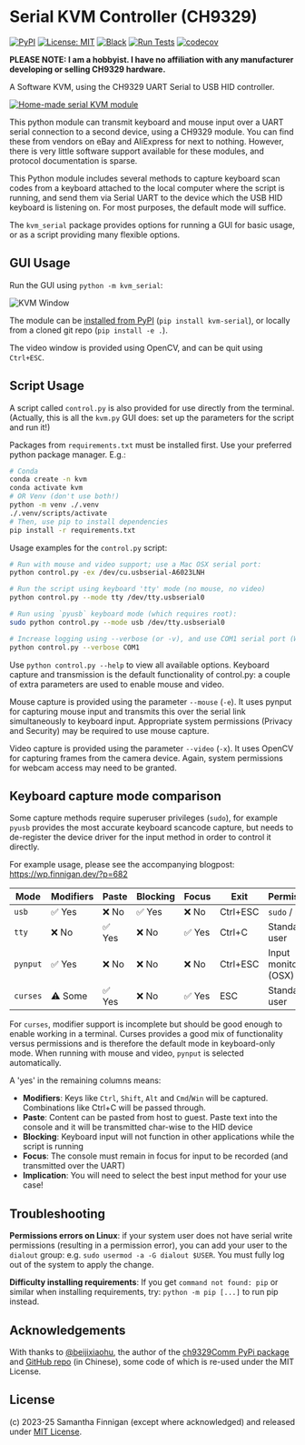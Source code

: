 # Serial KVM Controller (CH9329)

[![PyPI](https://img.shields.io/pypi/v/kvm-serial)](https://pypi.org/project/kvm-serial/)
[![License: MIT](https://img.shields.io/badge/License-MIT-blue.svg)](LICENSE.md)
[![Black](https://img.shields.io/badge/code%20style-black-black)](https://github.com/sjmf/kvm-serial/actions/workflows/lint.yml)
[![Run Tests](https://img.shields.io/github/actions/workflow/status/sjmf/kvm-serial/test.yml?label=Unit%20Tests)](https://github.com/sjmf/kvm-serial/actions/workflows/test.yml)
[![codecov](https://img.shields.io/codecov/c/gh/sjmf/kvm-serial)](https://codecov.io/gh/sjmf/kvm-serial)

__PLEASE NOTE: I am a hobbyist. I have no affiliation with any manufacturer developing or selling CH9329 hardware.__

A Software KVM, using the CH9329 UART Serial to USB HID controller.

[![Home-made serial KVM module](https://wp.finnigan.dev/wp-content/uploads/2023/11/mini-uart.jpg)](https://wp.finnigan.dev/?p=682)

This python module can transmit keyboard and mouse input over a UART serial connection to a second 
device, using a CH9329 module. You can find these from vendors on eBay and AliExpress for next to 
nothing. However, there is very little software support available for these modules, and protocol 
documentation is sparse.

This Python module includes several methods to capture keyboard scan codes from a keyboard attached
to the local computer where the script is running, and send them via Serial UART to the device which
the USB HID keyboard is listening on. For most purposes, the default mode will suffice.

The `kvm_serial` package provides options for running a GUI for basic usage, or as a script providing many flexible options.

## GUI Usage

Run the GUI using `python -m kvm_serial`:

![KVM Window](https://wp.finnigan.dev/wp-content/uploads/2025/06/Screenshot-2025-06-12-at-23.56.28-2.png)

The module can be [installed from PyPI](https://pypi.org/project/kvm-serial/) (`pip install kvm-serial`),
or locally from a cloned git repo (`pip install -e .`).

The video window is provided using OpenCV, and can be quit using `Ctrl+ESC`.

## Script Usage

A script called `control.py` is also provided for use directly from the terminal. 
(Actually, this is all the `kvm.py` GUI does: set up the parameters for the script and run it!)

Packages from `requirements.txt` must be installed first. Use your preferred python package manager. E.g.:

```bash
# Conda
conda create -n kvm
conda activate kvm
# OR Venv (don't use both!)
python -m venv ./.venv
./.venv/scripts/activate
# Then, use pip to install dependencies
pip install -r requirements.txt
```

Usage examples for the `control.py` script:

```bash
# Run with mouse and video support; use a Mac OSX serial port:
python control.py -ex /dev/cu.usbserial-A6023LNH

# Run the script using keyboard 'tty' mode (no mouse, no video)
python control.py --mode tty /dev/tty.usbserial0

# Run using `pyusb` keyboard mode (which requires root):
sudo python control.py --mode usb /dev/tty.usbserial0

# Increase logging using --verbose (or -v), and use COM1 serial port (Windows)
python control.py --verbose COM1
```

Use `python control.py --help` to view all available options. Keyboard capture and transmission is the default functionality of control.py: a couple of extra parameters are used to enable mouse and video.

Mouse capture is provided using the parameter `--mouse` (`-e`). It uses pynput for capturing mouse input and transmits this over the serial link simultaneously to keyboard input. Appropriate system permissions (Privacy and Security) may be required to use mouse capture.

Video capture is provided using the parameter `--video` (`-x`). It uses OpenCV for capturing frames from the camera device. Again, system permissions for webcam access may need to be granted.

## Keyboard capture mode comparison

Some capture methods require superuser privileges (`sudo`), for example `pyusb` provides the most accurate keyboard scancode capture, but needs to de-register the device driver for the input method in order to control it directly.

For example usage, please see the accompanying blogpost: https://wp.finnigan.dev/?p=682

| Mode     | Modifiers  | Paste  | Blocking   | Focus  | Exit     | Permissions            |
|----------|------------|--------|------------|--------|----------|------------------------|
| `usb`    | ✅ Yes     | ❌ No  | ✅ Yes      | ❌ No  | Ctrl+ESC | `sudo` / root          |
| `tty`    | ❌ No      | ✅ Yes | ❌ No       | ✅ Yes | Ctrl+C   | Standard user          |
| `pynput` | ✅ Yes     | ❌ No  | ❌ No       | ❌ No  | Ctrl+ESC | Input monitoring (OSX) |
| `curses` | ⚠️ Some    | ✅ Yes | ❌ No       | ✅ Yes | ESC      | Standard user          |

For `curses`, modifier support is incomplete but should be good enough to enable working in a terminal. Curses provides a good mix of functionality versus permissions and is therefore the default mode in keyboard-only mode. When running with mouse and video, `pynput` is selected automatically.

A 'yes' in the remaining columns means:

 * **Modifiers**:
Keys like `Ctrl`, `Shift`, `Alt` and `Cmd`/`Win` will be captured. Combinations like Ctrl+C will be passed through.
 * **Paste**: 
Content can be pasted from host to guest. Paste text into the console and it will be transmitted char-wise to the HID device
 * **Blocking**:
Keyboard input will not function in other applications while the script is running
 * **Focus**:
The console must remain in focus for input to be recorded (and transmitted over the UART)
 * **Implication**:
You will need to select the best input method for your use case! 

## Troubleshooting

**Permissions errors on Linux**: 
if your system user does not have serial write permissions (resulting in a permission error), you can add your user to the `dialout` group: e.g. `sudo usermod -a -G dialout $USER`. You must fully log out of the system to apply the change.

**Difficulty installing requirements**: If you get `command not found: pip` or similar when installing requirements, try: `python -m pip [...]` to run pip instead.

## Acknowledgements
With thanks to [@beijixiaohu](https://github.com/beijixiaohu), the author of the [ch9329Comm PyPi package](https://pypi.org/project/ch9329Comm/) and [GitHub repo](https://github.com/beijixiaohu/CH9329_COMM/) (in Chinese), some code of which is re-used under the MIT License.

## License
(c) 2023-25 Samantha Finnigan (except where acknowledged) and released under [MIT License](LICENSE.md).

